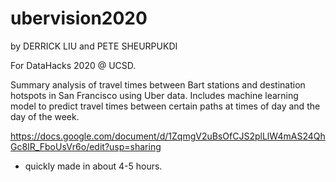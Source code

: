 # ubervision2020

by DERRICK LIU and PETE SHEURPUKDI

For DataHacks 2020 @ UCSD.

Summary analysis of travel times between Bart stations and destination hotspots in San Francisco using Uber data.
Includes machine learning model to predict travel times between certain paths at times of day and the day of the week.

https://docs.google.com/document/d/1ZqmgV2uBsOfCJS2plLlW4mAS24QhGc8IR_FboUsVr6o/edit?usp=sharing

- quickly made in about 4-5 hours.
